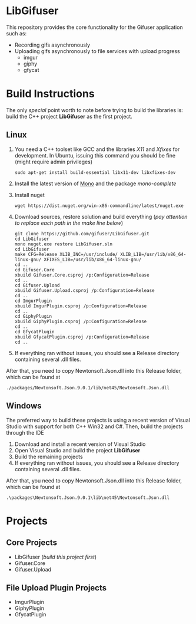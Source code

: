 # LibGifuser

This repository provides the core functionality for the Gifuser application such as:

* Recording gifs asynchronously
* Uploading gifs asynchronously to file services with upload progress
    * imgur
    * giphy
    * gfycat

# Build Instructions

The only *special* point worth to note before trying to build the libraries is:
build the C++ project **LibGifuser** as the first project.

## Linux

1. You need a C++ toolset like GCC and the libraries *X11* and *Xfixes* for development.
In Ubuntu, issuing this command you should be fine (might require admin privileges)

   ```
   sudo apt-get install build-essential libx11-dev libxfixes-dev
   ```
2. Install the latest version of [Mono](http://www.mono-project.com) and the package
*mono-complete*
3. Install nuget

   ```
   wget https://dist.nuget.org/win-x86-commandline/latest/nuget.exe
   ```
4. Download sources, restore solution and build everything (*pay attention to replace each path in the make line below*)

   ```
   git clone https://github.com/gifuser/LibGifuser.git
   cd LibGifuser
   mono nuget.exe restore LibGifuser.sln
   cd LibGifuser
   make CFG=Release XLIB_INC=/usr/include/ XLIB_LIB=/usr/lib/x86_64-linux-gnu/ XFIXES_LIB=/usr/lib/x86_64-linux-gnu/
   cd ..
   cd Gifuser.Core
   xbuild Gifuser.Core.csproj /p:Configuration=Release
   cd ..
   cd Gifuser.Upload
   xbuild Gifuser.Upload.csproj /p:Configuration=Release
   cd ..
   cd ImgurPlugin
   xbuild ImgurPlugin.csproj /p:Configuration=Release
   cd ..
   cd GiphyPlugin
   xbuild GiphyPlugin.csproj /p:Configuration=Release
   cd ..
   cd GfycatPlugin
   xbuild GfycatPlugin.csproj /p:Configuration=Release
   cd ..
   ``` 
5. If everything ran without issues, you should see a Release directory containing
several .dll files.

After that, you need to copy Newtonsoft.Json.dll into this Release folder, which can be found at

   ```
   ./packages/Newtonsoft.Json.9.0.1/lib/net45/Newtonsoft.Json.dll
   ```
## Windows

The preferred way to build these projects is using a recent version of Visual Studio with support
for both C++ Win32 and C#. Then, build the projects through the IDE

1. Download and install a recent version of Visual Studio
2. Open Visual Studio and build the project **LibGifuser**
3. Build the remaining projects
4. If everything ran without issues, you should see a Release directory containing
several .dll files.

After that, you need to copy Newtonsoft.Json.dll into this Release folder, which can be found at

   ```
   .\packages\Newtonsoft.Json.9.0.1\lib\net45\Newtonsoft.Json.dll
```
# Projects

## Core Projects

* LibGifuser (*build this project first*)
* Gifuser.Core
* Gifuser.Upload

## File Upload Plugin Projects

* ImgurPlugin
* GiphyPlugin
* GfycatPlugin
